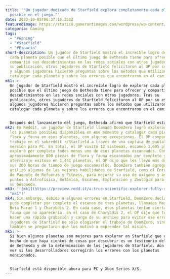 ```yaml
---
title: '"Un jugador dedicado de Starfield explora completamente cada planeta
  posible en el juego."'
date: 2023-10-05T06:37:16.251Z
featuredimage: https://static0.gamerantimages.com/wordpress/wp-content/uploads/2023/10/starfield-player-fully-surveys-nearly-every-planet.jpg?q=50&fit=contain&w=1140&h=&dpr=1.5
categoria: Gaming
tags:
  - "#Ganing"
  - "#Starfield"
  - "#Espacio"
short-description: Un jugador de Starfield mostró el increíble logro de explorar
  cada planeta posible que el último juego de Bethesda tiene para ofrecer y
  compartió sus descubrimientos en las redes sociales con otros jugadores. Tras
  su publicación, otros jugadores de Starfield felicitaron al OP por su esfuerzo
  y algunos jugadores hicieron preguntas sobre los métodos que utilizaron para
  catalogar cada planeta y sobre los errores que encontraron en el camino.
mk1: >-
  Un jugador de Starfield mostró el increíble logro de explorar cada planeta
  posible que el último juego de Bethesda tiene para ofrecer y compartió sus
  descubrimientos en las redes sociales con otros jugadores. Tras su
  publicación, otros jugadores de Starfield felicitaron al OP por su esfuerzo y
  algunos jugadores hicieron preguntas sobre los métodos que utilizaron para
  catalogar cada planeta y sobre los errores que encontraron en el camino.


  Después del lanzamiento del juego, Bethesda afirmó que Starfield está diseñado para jugarse durante mucho tiempo. Sin embargo, eso no ha impedido que los jugadores prueben los límites del juego. Entre la historia y la gran cantidad de planetas, flora, fauna y criaturas por ver y descubrir, los esfuerzos de los jugadores han respaldado la afirmación de Bethesda mientras descubren cuánto tiempo les llevó alcanzar sus objetivos. Sin embargo, un jugador de Starfield fue más allá con su esfuerzo y logró catalogar y explorar todos los planetas posibles que pudo.
mk2: En Reddit, un jugador de Starfield llamado DoomZero logró explorar todos
  los planetas posibles disponibles en ese momento y catalogar cada pieza de
  flora y fauna en esos planetas, con algunas excepciones. El OP compartió su
  trabajo en el subreddit r/Starfield a través de una captura de pantalla de la
  versión para PC. En total, el OP visitó 12 sistemas, escaneó 1,695 planetas y
  exploró por completo todos menos uno de esos planetas escaneados. Con
  aproximadamente 800 piezas de flora y fauna escaneadas por completo y un
  aterrizaje exitoso en 1,441 planetas, el OP dijo que les llevó más de 180 de
  sus 200 horas de tiempo de juego escanearlos. DoomZero también agregó que
  utilizó algunas de las mejores habilidades de Starfield, como el Entrenamiento
  de Paquete de Refuerzo y Fitness, para mejorar su uso de oxígeno y asignó
  puntos a Astrofísica, Botánica, Escaneo, Exploración y Zoología para ayudar en
  su búsqueda.
mk3: '![mk1](https://preview.redd.it/a-true-scientific-explorer-fully-surveyed-every-planet-v0-qkoxa7q3g1sb1.png?width=1080&crop=smart&auto=webp&s=b7e664111c462db509666bd8c9ffc72f1534b6c3
  "mk1")'
mk4: Sin embargo, debido a algunos errores en Starfield, DoomZero declaró que no
  pudo completar por completo el escaneo de tres planetas, llamados Masada 3,
  Beta Marae 1 y Charybdis 2. En cada caso, esos planetas tenían cierta flora y
  fauna que no aparecería. En el caso de Charybdis 2, el OP dijo que tuvo que
  hacer una rápida grabación y carga de su archivo para evitar ese error. Otros
  jugadores de Starfield no solo elogiaron el trabajo de DoomZero, sino que
  también se preguntaron qué los motivó a emprender tal misión.
mk5: >-
  Si bien algunos planetas son mejores para explorar en Starfield que otros, el
  hecho de que haya cientos de cosas por descubrir es un testimonio del trabajo
  de Bethesda y de la determinación de los jugadores de Starfield. Aún queda por
  ver si los desarrolladores corregirán los errores con los planetas
  mencionados.


  Starfield está disponible ahora para PC y Xbox Series X/S.
---
```

